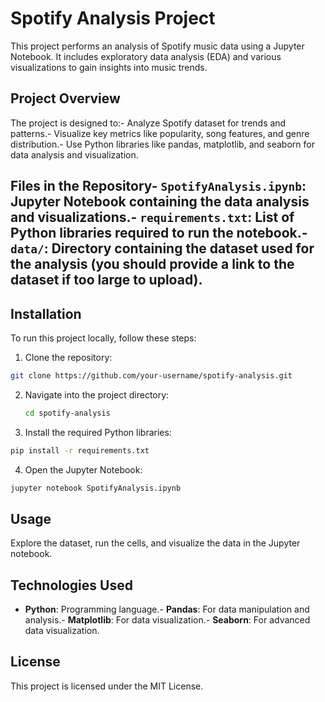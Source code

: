 # Spotify Analysis Project
 This project performs an analysis of Spotify music data using a Jupyter Notebook. It includes exploratory data analysis (EDA) and various visualizations to gain insights into music trends.
 
 ## Project Overview
 The project is designed to:- Analyze Spotify dataset for trends and patterns.- Visualize key metrics like popularity, song features, and genre distribution.- Use Python libraries like pandas, matplotlib, and seaborn for data analysis and visualization.
 
 ## Files in the Repository- `SpotifyAnalysis.ipynb`: Jupyter Notebook containing the data analysis and visualizations.- `requirements.txt`: List of Python libraries required to run the notebook.- `data/`: Directory containing the dataset used for the analysis (you should provide a link to the dataset if too large to upload).
 ## Installation
 To run this project locally, follow these steps:
 1. Clone the repository:
   ```bash
   git clone https://github.com/your-username/spotify-analysis.git
   ```
2. Navigate into the project directory:
   ```bash
   cd spotify-analysis
   ```
 3. Install the required Python libraries:
   ```bash
   pip install -r requirements.txt
   ```
 4. Open the Jupyter Notebook:
   ```bash
   jupyter notebook SpotifyAnalysis.ipynb

   ```
 
 ## Usage
 Explore the dataset, run the cells, and visualize the data in the Jupyter notebook.
 ## Technologies Used
- **Python**: Programming language.- **Pandas**: For data manipulation and analysis.- **Matplotlib**: For data visualization.- **Seaborn**: For advanced data visualization.
 ## License
 This project is licensed under the MIT License.
